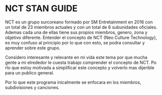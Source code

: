 # NCT STAN GUIDE
NCT es un grupo surcoreano formado por SM Entretainment  en 2016 con un total de 23 miembros actuales y con un total de 6 subunidades oficiales. Ademas cada una de ellas tiene sus propios miembros, genero, zona y objetivo diferente. Entender el concepto de NCT (Neo Culture Technology), es muy confuso al principio por lo que con esto, se podra consultar y aprender sobre este grupo. 

Considero interesante y relevante en mi vida este tema por que mucha gente a mi elrededor le cuesta trabajo comprender el concepto de NCT. Po rlo que estoy motivada a simplificar este concepto y volverlo mas dijerible para un publico general. 

Por lo que este programa inicalmente se enfocara en los miembros, subdivisiones y canciones.
